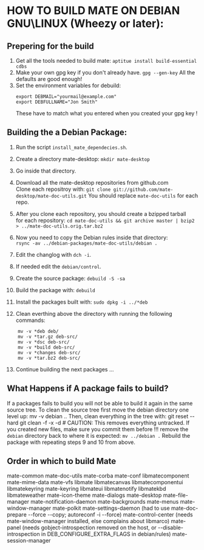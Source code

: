 HOW TO BUILD MATE ON DEBIAN GNU\LINUX (Wheezy or later):
========================================================

Prepering for the build
-----------------------

 1. Get all the tools needed to build mate:
    `aptitue install build-essential cdbs`
 2. Make your own gpg key if you don't already have.
    `gpg --gen-key`
    All the defaults are good enough!
 3. Set the environment variables for debuild:
	```
	export DEBMAIL="yourmail@example.com"
	export DEBFULLNAME="Jon Smith"
	```
    These have to match what you entered when you created your gpg key !


Building the a Debian Package:
------------------------------  

 1. Run the script `install_mate_dependecies.sh`.  
 2. Create a directory mate-desktop: `mkdir mate-desktop`  
 3. Go inside that directory.   
 4. Download all the mate-desktop repositories from github.com  
   Clone each repositroy with:
   `git clone git://github.com/mate-desktop/mate-doc-utils.git`
    You should replace `mate-doc-utils` for each repo.  

 5. After you clone each repository, you should create a bzipped tarball  
for each repository:
    `cd mate-doc-utils && git archive master | bzip2 > ../mate-doc-utils.orig.tar.bz2`
 6. Now you need to copy the Debian rules inside that directory:  
    `rsync -av ../debian-packages/mate-doc-utils/debian .`

 7. Edit the changlog with `dch -i`.
 8. If needed edit the `debian/control`.
 9. Create the source package: `debuild -S -sa`
 10. Build the package with: `debuild`
 11. Install the packages built with: `sudo dpkg -i ../*deb`
 12. Clean everthing above the directory with running the following commands:
```	mkdir -v {deb,deb-src}
	mv -v *deb deb/
	mv -v *tar.gz deb-src/
	mv -v *dsc deb-src/
	mv -v *build deb-src/
	mv -v *changes deb-src/
	mv -v *tar.bz2 deb-src/
``` 
13. Continue building the next packages ...

What Happens if A package fails to build?
----------------------------------------
If a packages fails to build you will not be able to build it again in 
the same source tree. To clean the source tree first move the debian directory
one level up:
	mv -v debian ..
Then, clean everything in the tree with:
	git reset --hard
	git clean -f -x -d # CAUTION: This removes everything untracked. If you created new files, make sure you commit them before !!!
remove the `debian` directory back to where it is expected: `mv ../debian .`
Rebuild the package with repeating steps 9 and 10 from above. 
      


Order in which to build Mate
----------------------------

mate-common
mate-doc-utils
mate-corba
mate-conf
libmatecomponent
mate-mime-data
mate-vfs
libmate
libmatecanvas
libmatecomponentui
libmatekeyring
mate-keyring
libmateui
libmatenotify
libmatekbd
libmateweather
mate-icon-theme
mate-dialogs
mate-desktop
mate-file-manager
mate-notification-daemon
mate-backgrounds
mate-menus
mate-window-manager
mate-polkit
mate-settings-daemon (had to use mate-doc-prepare --force --copy; autoreconf -i --force)
mate-control-center (needs mate-window-manager installed, else complains about libmarco)
mate-panel (needs gobject-introspection removed on the host, or --disable-introspection in DEB_CONFIGURE_EXTRA_FLAGS in debian/rules)
mate-session-manager

